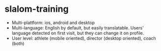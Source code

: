 # slalom-training

- Multi-plattform: ios, android and desktop
- Multi-language: English by default, but easily translatable. Users' language detected on first visit, but they can change it on profile.
- User level: athlete (mobile oriented), director (desktop oriented), coach (both)
